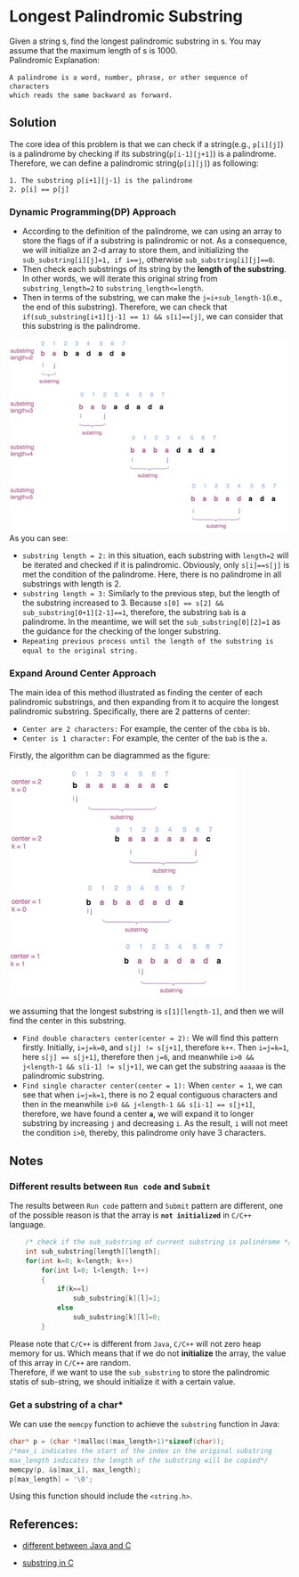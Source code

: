 # Longest Palindromic Substring
Given a string s, find the longest palindromic substring in s. You may assume that the maximum length of s is 1000.  
Palindromic Explanation:
```
A palindrome is a word, number, phrase, or other sequence of characters  
which reads the same backward as forward.
```
## Solution
The core idea of this problem is that we can check if a string(e.g., `p[i][j]`) is a palindrome by checking if its substring(`p[i-1][j+1]`) is a palindrome. Therefore, we can define a palindromic string(`p[i][j]`) as following:
```
1. The substring p[i+1][j-1] is the palindrome
2. p[i] == p[j]
```
### Dynamic Programming(DP) Approach
- According to the definition of the palindrome, we can using an array to store the flags of if a substring is palindromic or not. As a consequence, we will initialize an 2-d array to store them, and initializing the `sub_substring[i][j]=1, if i==j`, otherwise `sub_substring[i][j]==0`.
- Then check each substrings of its string by the **length of the substring**. In other words, we will iterate this original string from `substring_length=2` to `substring_length<=length`.
- Then in terms of the substring, we can make the `j=i+sub_length-1`(i.e., the end of this substring). Therefore, we can check that `if(sub_substring[i+1][j-1] == 1) && s[i]==[j]`, we can consider that this substring is the palindrome.  

![dp](/LongestPalindromicSubstring/res/dp.png)  
As you can see:
- `substring length = 2:` in this situation, each substring with `length=2` will be iterated and checked if it is palindromic. Obviously, only `s[i]==s[j]` is met the condition of the palindrome. Here, there is no palindrome in all substrings with length is 2.
- `substring length = 3:` Similarly to the previous step, but the length of the substring increased to 3. Because `s[0] == s[2] && sub_substring[0+1][2-1]==1`, therefore, the substring `bab` is a palindrome. In the meantime, we will set the `sub_substring[0][2]=1` as the guidance for the checking of the longer substring.
- `Repeating previous process until the length of the substring is equal to the original string.`

### Expand Around Center Approach
The main idea of this method illustrated as finding the center of each palindromic substrings, and then expanding from it to acquire the longest palindromic substring. Specifically, there are 2 patterns of center:  
- `Center are 2 characters:` For example, the center of the `cbba` is `bb`.
- `Center is 1 character:` For example, the center of the `bab` is the `a`.
  
Firstly, the algorithm can be diagrammed as the figure:  

![dp](/LongestPalindromicSubstring/res/expand.png) 
  
we assuming that the longest substring is `s[1][length-1]`, and then we will find the center in this substring. 
- `Find double characters center(center = 2):` We will find this pattern firstly. Initially, `i=j=k=0`, and `s[j] != s[j+1]`, therefore `k++`. Then `i=j=k=1`, here `s[j] == s[j+1]`, therefore then `j=6`, and meanwhile `i>0 && j<length-1 && s[i-1] != s[j+1]`, we can get the substring `aaaaaa` is the palindromic substring.
- `Find single character center(center = 1):` When `center = 1`, we can see that when `i=j=k=1`, there is no 2 equal contiguous characters and then in the meanwhile `i>0 && j<length-1 && s[i-1] == s[j+1]`, therefore, we have found a center **`a`**, we will expand it to longer substring by increasing `j` and decreasing `i`. As the result, `i` will not meet the condition `i>0`, thereby, this palindrome only have 3 characters. 

## Notes
### Different results between `Run code` and `Submit`
The results between `Run code` pattern and `Submit` pattern are different, one of the possible reason is that the array is **`not initialized`** in `C/C++` language.

```c
    /* check if the sub_substring of current substring is palindrome */
    int sub_substring[length][length];
    for(int k=0; k<length; k++)
        for(int l=0; l<length; l++)
        {
            if(k==l)
                sub_substring[k][l]=1;
            else
                sub_substring[k][l]=0;
        }
```
Please note that `C/C++` is different from `Java`, `C/C++` will not zero heap memory for us. Which means that if we do not **initialize** the array, the value of this array in `C/C++` are random.   
Therefore, if we want to use the `sub_substring` to store the palindromic statis of sub-string, we should initialize it with a certain value.

### Get a substring of a char*
We can use the `memcpy` function to achieve the `substring` function in Java:
```c
char* p = (char *)malloc((max_length+1)*sizeof(char));
/*max_i indicates the start of the index in the original substring
max_length indicates the length of the substring will be copied*/
memcpy(p, &s[max_i], max_length);
p[max_length] = '\0';
```
Using this function should include the `<string.h>`.

## References:
- [different between Java and C](https://stackoverflow.com/questions/51494403/different-results-on-leetcode-by-submit-solution-and-run-code)

- [substring in C](https://stackoverflow.com/questions/4214314/get-a-substring-of-a-char)

